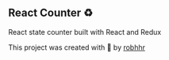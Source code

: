 ## React Counter ♻️

React state counter built with React and Redux

This project was created with 💙 by <a href="https://github.com/robhhr">robhhr</a>

